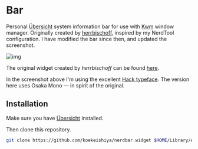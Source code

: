 # Bar

Personal [Übersicht](http://tracesof.net/uebersicht/) system information bar for use with [Kwm](https://github.com/koekeishiya/kwm) window manager.
Originally created by [herrbischoff](https://github.com/herrbischoff), inspired by my NerdTool configuration.
I have modified the bar since then, and updated the screenshot.

![img](https://cloud.githubusercontent.com/assets/6175959/16150759/6822282e-3499-11e6-9a2e-5c61af2caba7.png)

The original widget created by *herrbischoff* can be found [here](https://github.com/herrbischoff/nerdbar.widget).

In the screenshot above I'm using the excellent [Hack typeface](https://github.com/chrissimpkins/hack). The version here uses Osaka Mono — in spirit of the original.

## Installation

Make sure you have [Übersicht](http://tracesof.net/uebersicht/) installed.

Then clone this repository.

```bash
git clone https://github.com/koekeishiya/nerdbar.widget $HOME/Library/Application\ Support/Übersicht/widgets
```
